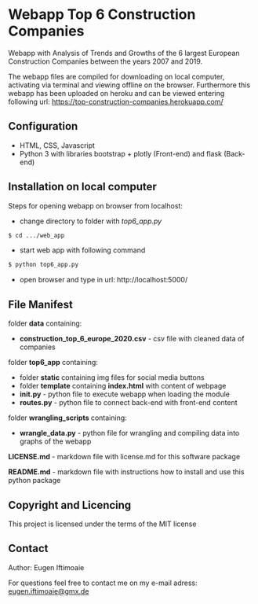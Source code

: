 # Webapp Top 6 Construction Companies
Webapp with Analysis of Trends and Growths of the 6 largest European Construction Companies between the years 2007 and 2019.

The webapp files are compiled for downloading on local computer, activating via terminal and viewing offline on the browser.
Furthermore this webapp has been uploaded on heroku and can be viewed entering following url: https://top-construction-companies.herokuapp.com/

## Configuration
* HTML, CSS, Javascript
* Python 3 with libraries bootstrap + plotly (Front-end) and flask (Back-end)

## Installation on local computer
Steps for opening webapp on browser from localhost:
* change directory to folder with *top6_app.py*
```bash
$ cd .../web_app
```
* start web app with following command
```bash
$ python top6_app.py
```
* open browser and type in url: http://localhost:5000/

## File Manifest
folder **data** containing:
* **construction_top_6_europe_2020.csv** - csv file with cleaned data of companies

folder **top6_app** containing:
* folder **static** containing img files for social media buttons
* folder **template** containing **index.html** with content of webpage
* **__init__.py** - python file to execute webapp when loading the module
* **routes.py** - python file to connect back-end with front-end content

folder **wrangling_scripts** containing:
* **wrangle_data.py** - python file for wrangling and compiling data into graphs of the webapp

**LICENSE.md** - markdown file with license.md for this software package

**README.md** - markdown file with instructions how to install and use this python package

## Copyright and Licencing
This project is licensed under the terms of the MIT license

## Contact
Author: Eugen Iftimoaie

For questions feel free to contact me on my e-mail adress: eugen.iftimoaie@gmx.de
